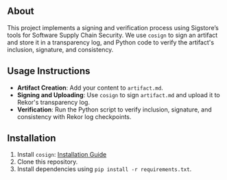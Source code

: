 ## About
This project implements a signing and verification process using Sigstore’s tools for Software Supply Chain Security. We use `cosign` to sign an artifact and store it in a transparency log, and Python code to verify the artifact's inclusion, signature, and consistency.

## Usage Instructions
- **Artifact Creation**: Add your content to `artifact.md`.
- **Signing and Uploading**: Use `cosign` to sign `artifact.md` and upload it to Rekor's transparency log.
- **Verification**: Run the Python script to verify inclusion, signature, and consistency with Rekor log checkpoints.

## Installation
1. Install `cosign`: [Installation Guide](https://docs.sigstore.dev/cosign/system_config/installation/)
2. Clone this repository.
3. Install dependencies using `pip install -r requirements.txt`.
 
